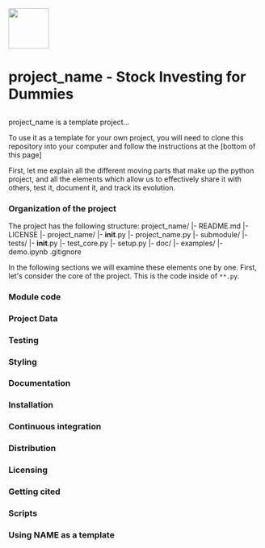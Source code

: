 <img src="https://github.com/khyatiparekh/Data515_FinalProject/blob/master/logo.png" width="80">

# project_name - Stock Investing for Dummies
## 

project_name is a template project...

To use it as a template for your own project, you will need to clone this
repository into your computer and follow the instructions at the [bottom of this page]

First, let me explain all the different moving parts that make up the
python project, and all the elements which allow us to effectively
share it with others, test it, document it, and track its evolution.

### Organization of the  project

The project has the following structure:
    project_name/
      |- README.md
      |- LICENSE
      |- project_name/
         |- __init__.py
         |- project_name.py
         |- submodule/
         |- tests/
            |- __init__.py
            |- test_core.py
         |- setup.py 
       |- doc/
       |- examples/
            |- demo.ipynb
       .gitignore
       
In the following sections we will examine these elements one by one. First,
let's consider the core of the project. This is the code inside of
`**.py`. 

### Module code
### Project Data
### Testing
### Styling
### Documentation
### Installation
### Continuous integration
### Distribution
### Licensing
### Getting cited
### Scripts
### Using NAME as a template
